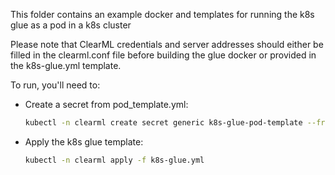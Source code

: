 This folder contains an example docker and templates for running the k8s glue as a pod in a k8s cluster

Please note that ClearML credentials and server addresses should either be filled in the clearml.conf file before
 building the glue docker or provided in the k8s-glue.yml template.

To run, you'll need to:
* Create a secret from pod_template.yml:
  ```bash
  kubectl -n clearml create secret generic k8s-glue-pod-template --from-file=pod_template.yml
  ```
* Apply the k8s glue template:
  ```bash
  kubectl -n clearml apply -f k8s-glue.yml
  ```
  